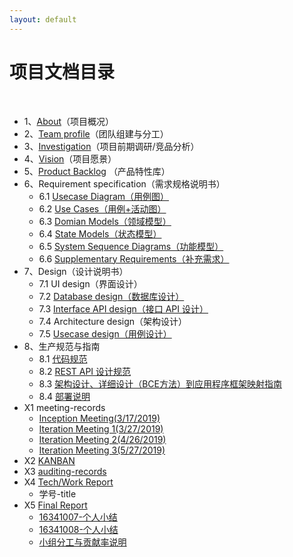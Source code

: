 ```yaml
---
layout: default
---
```


# 项目文档目录

&nbsp;&nbsp; 

* 1、[About](01-about)（项目概况）
* 2、[Team profile](02-team-profile)（团队组建与分工）
* 3、[Investigation](03-invest)（项目前期调研/竞品分析）
* 4、[Vision](04-vision)（项目愿景）
* 5、[Product Backlog](05-backlog) （产品特性库）
* 6、Requirement specification（需求规格说明书）
    - 6.1 [Usecase Diagram（用例图）](./UseCases/index)
    - 6.2 [Use Cases（用例+活动图）](./UseCases/index)
    - 6.3 [Domian Models（领域模型）](./DomainModel/Readme)
    - 6.4 [State Models（状态模型）](./StateModel/index)
    - 6.5 [System Sequence Diagrams（功能模型）](SystemSequence/SSD)
    - 6.6 [Supplementary Requirements（补充需求）](06-06-supplementary-requirements)
* 7、Design（设计说明书）
    - 7.1 UI design（界面设计）
    - 7.2 [Database design（数据库设计）](./DatabaseDesign/Readme)
    - 7.3 [Interface API design（接口 API 设计）](https://sysu-gfs-3.github.io/API-document/)
    - 7.4 Architecture design（架构设计）
    - 7.5 [Usecase design（用例设计）](07-05-usecase-design.md)
* 8、生产规范与指南
    - 8.1 [代码规范](08-01-code-style)
    - 8.2 [REST API 设计规范](https://sysu-gfs-3.github.io/API-document/)
    - 8.3 [架构设计、详细设计（BCE方法）到应用程序框架映射指南](08-03-BCE)
    - 8.4 [部署说明](08-04-deployment)
* X1 meeting-records
    - [Inception Meeting(3/17/2019)](MeetingRecord/MeetingRecord1.md)
    - [Iteration Meeting 1(3/27/2019)](MeetingRecord/MeetingRecord2.md)
    - [Iteration Meeting 2(4/26/2019)](MeetingRecord/MeetingRecord3.md)
    - [Iteration Meeting 3(5/27/2019)](MeetingRecord/MeetingRecord4.md)
* X2 [KANBAN](X2-kanban)
* X3 [auditing-records](x3-auditing)
* X4 [Tech/Work Report](x4-techniques)
    - 学号-title
* X5 [Final Report](x5-summary)
    - [16341007-个人小结](x5-16341007)
    - [16341008-个人小结](x5-16341008)
    - [小组分工与贡献率说明](https://sysu-gfs-3.github.io/SE-308/%E5%B0%8F%E7%BB%84%E5%88%86%E5%B7%A5%E4%B8%8E%E8%B4%A1%E7%8C%AE%E7%8E%87%E8%AF%B4%E6%98%8E.html)

